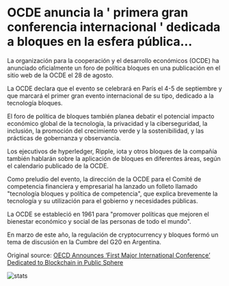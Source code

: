 # OCDE anuncia la ' primera gran conferencia internacional ' dedicada a bloques en la esfera pública...

La organización para la cooperación y el desarrollo económicos (OCDE) ha anunciado oficialmente un foro de política bloques en una publicación en el sitio web de la OCDE el 28 de agosto.

La OCDE declara que el evento se celebrará en París el 4-5 de septiembre y que marcará el primer gran evento internacional de su tipo, dedicado a la tecnología bloques.

El foro de política de bloques también planea debatir el potencial impacto económico global de la tecnología, la privacidad y la ciberseguridad, la inclusión, la promoción del crecimiento verde y la sostenibilidad, y las prácticas de gobernanza y observancia.

Los ejecutivos de hyperledger, Ripple, iota y otros bloques de la compañía también hablarán sobre la aplicación de bloques en diferentes áreas, según el calendario publicado de la OCDE.

Como preludio del evento, la dirección de la OCDE para el Comité de competencia financiera y empresarial ha lanzado un folleto llamado "tecnología bloques y política de competencia", que explica brevemente la tecnología y su utilización para el gobierno y necesidades públicas.

La OCDE se estableció en 1961 para "promover políticas que mejoren el bienestar económico y social de las personas de todo el mundo".

En marzo de este año, la regulación de cryptocurrency y bloques formó un tema de discusión en la Cumbre del G20 en Argentina.

Original source: [OECD Announces ‘First Major International Conference’ Dedicated to Blockchain in Public Sphere](https://cointelegraph.com/news/oecd-announces-first-major-international-conference-dedicated-to-blockchain-in-public-sphere)

![stats](https://c.statcounter.com/11760860/0/a89fa40b/1/ "stats")